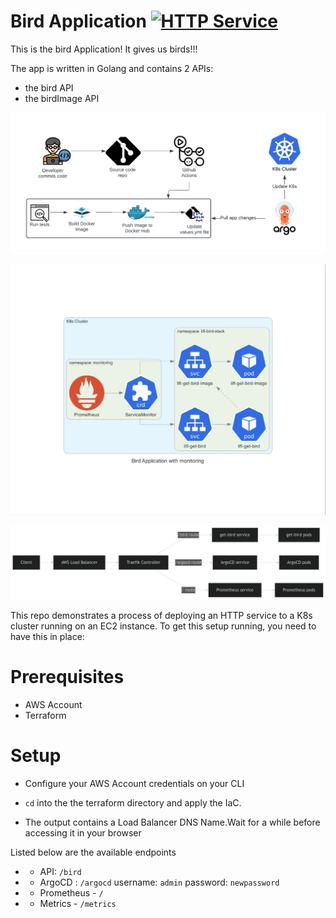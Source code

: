 # Bird Application [![HTTP Service](https://github.com/remiljw/lifi-devops/actions/workflows/main.yml/badge.svg)](https://github.com/remiljw/lifi-devops/actions/workflows/main.yml)

This is the bird Application! It gives us birds!!!

The app is written in Golang and contains 2 APIs:
- the bird API
- the birdImage API

![pipeline_diagram](https://github.com/remiljw/lifi-devops/blob/main/ci_cd_pipeline.png?raw=true)

![architecture_diagram](https://github.com/remiljw/lifi-devops/blob/main/bird_application_with_monitoring.jpeg?raw=true)

![service_routing_diagram](https://github.com/remiljw/lifi-devops/blob/main/services_routing.png?raw=true)

This repo demonstrates a process of deploying an HTTP service to a K8s cluster  running on an EC2 instance. To get this setup running, you need to have this in place:

# Prerequisites
- AWS Account
- Terraform

# Setup
- Configure your AWS Account credentials on your CLI

- `cd` into the the terraform directory and apply the IaC.

- The output contains a Load Balancer DNS Name.Wait for a while before accessing it in your browser

Listed below are the available endpoints
- - API: `/bird`
- - ArgoCD : `/argocd` username: `admin` password: `newpassword`
- - Prometheus - `/`
- - Metrics - `/metrics`
